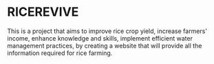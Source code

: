 # RICEREVIVE
This is a project that aims to improve rice crop yield, increase farmers' income, enhance knowledge and skills, implement efficient water management practices, by creating a website that will provide all the information required for rice farming. 
